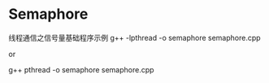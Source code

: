 # Semaphore
线程通信之信号量基础程序示例
g++ -lpthread -o semaphore semaphore.cpp

or

g++ pthread -o semaphore semaphore.cpp
